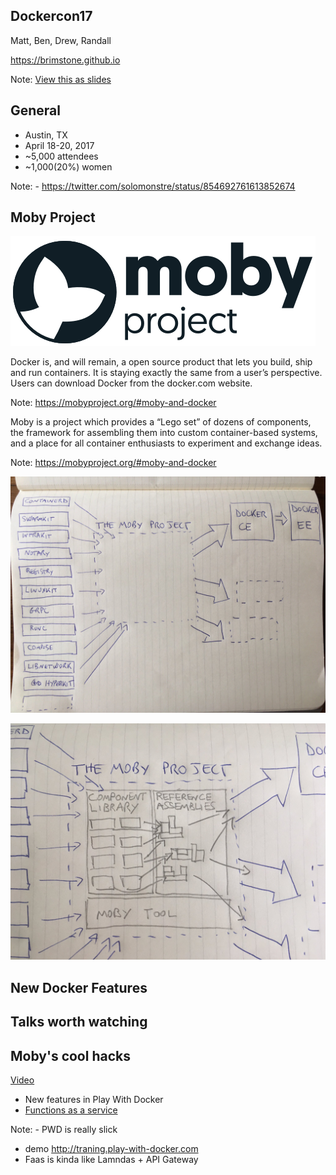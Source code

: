 Dockercon17
-----------
Matt, Ben, Drew, Randall

https://brimstone.github.io

Note: <a href="slides.html?talks/dockercon17.md#!">View this as slides</a>


General
-------

- Austin, TX
- April 18-20, 2017
- ~5,000 attendees
- ~1,000(20%) women

Note: - https://twitter.com/solomonstre/status/854692761613852674



Moby Project
------------

![](dockercon17/moby-project-logo.png)


Docker is, and will remain, a open source product that lets you build, ship and run containers. It is staying exactly the same from a user’s perspective. Users can download Docker from the docker.com website.

Note: https://mobyproject.org/#moby-and-docker


Moby is a project which provides a “Lego set” of dozens of components, the framework for assembling them into custom container-based systems, and a place for all container enthusiasts to experiment and exchange ideas.

Note: https://mobyproject.org/#moby-and-docker


![](dockercon17/moby-project-1.jpg)


![](dockercon17/moby-project-2.jpg)



New Docker Features
-------------------



Talks worth watching
--------------------


Moby's cool hacks
-----------------

[Video](https://www.youtube.com/watch?v=-h2VTE9WnZs)
- New features in Play With Docker
- [Functions as a service](http://getfaas.com)

Note: - PWD is really slick
- demo http://traning.play-with-docker.com
- Faas is kinda like Lamndas + API Gateway
